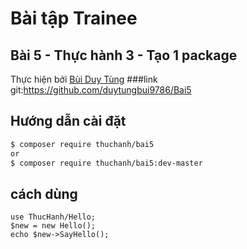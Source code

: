 # Bài tập Trainee 

## Bài 5 - Thực hành 3 - Tạo 1 package




Thực hiện bởi [Bùi Duy Tùng](https://github.com/duytungbui9786/Bai5)
###link git:https://github.com/duytungbui9786/Bai5

## Hướng dẫn cài đặt 

```bash
$ composer require thuchanh/bai5
or 
$ composer require thuchanh/bai5:dev-master
```

## cách dùng
````
use ThucHanh/Hello;
$new = new Hello();
echo $new->SayHello();

````
